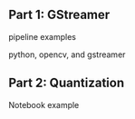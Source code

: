## Part 1: GStreamer

pipeline examples


python, opencv, and gstreamer

## Part 2: Quantization
Notebook example

